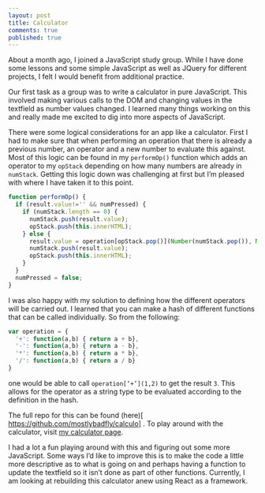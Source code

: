 ```yaml
---
layout: post
title: Calculator
comments: true
published: true
---
```


About a month ago, I joined a JavaScript study group.  While I have done some lessons and some simple JavaScript as well as JQuery for different projects, I felt I would benefit from additional practice.

Our first task as a group was to write a calculator in pure JavaScript.  This involved making various calls to the DOM and changing values in the textfield as number values changed.  I learned many things working on this and really made me excited to dig into more aspects of JavaScript.

There were some logical considerations for an app like a calculator.  First I had to make sure that when performing an operation that there is already a previous number, an operator and a new number to evaluate this against. Most of this logic can be found in my `performOp()` function which adds an operator to my `opStack` depending on how many numbers are already in `numStack`. Getting this logic down was challenging at first but I’m pleased with where I have taken it to this point.

```javascript
function performOp() {
  if (result.value!='' && numPressed) {
    if (numStack.length == 0) {
      numStack.push(result.value);
      opStack.push(this.innerHTML);
    } else {
      result.value = operation[opStack.pop()](Number(numStack.pop()), Number(result.value));
      numStack.push(result.value);
      opStack.push(this.innerHTML);
    }
  }
  numPressed = false;
}
```

I was also happy with my solution to defining how the different operators will be carried out. I learned that you can make a hash of different functions that can be called individually.  So from the following:

```javascript
var operation = {
  '+': function(a,b) { return a + b},
  '-': function(a,b) { return a - b},
  '*': function(a,b) { return a * b},
  '/': function(a,b) { return a / b}
}
```

one would be able to call `operation[‘+’](1,2)` to get the result `3`.  This allows for the operator as a string type to be evaluated according to the definition in the hash.

The full repo for this can be found (here)[ https://github.com/mostlybadfly/calculo] . To play around with the calculator, visit [my calculator page]( http://www.mostlybadfly.com/calculator).

I had a lot a fun playing around with this and figuring out some more JavaScript. Some ways I’d like to improve this is to make the code a little more descriptive as to what is going on and perhaps having a function to update the textfield so it isn’t done as part of other functions.  Currently, I am looking at rebuilding this calculator anew using React as a framework.
